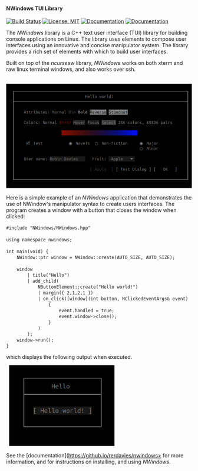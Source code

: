 #### NWindows TUI Library
[![Build Status](https://github.com/reravies/nwindows.svg?branch=master)](https://github.com/rerdavies/nwindows)
[![License: MIT](https://img.shields.io/badge/License-MIT-yellow.svg)](https://opensource.org/licenses/MIT)
[![Documentation](https://img.shields.io/badge/documentation-Developer%20Guide-blue)](https://reravies.github.io/nwindows/)
[![Documentation](https://img.shields.io/badge/documentation-Examples-blue)](https://reravies.github.io/nwindows/examples)
<!--[![Documentation](https://img.shields.io/badge/documentation-Release%20Notes-blue)](https://reravies.github.io/nwindows/) -->

The *NWindows* library is a C++ text user interface (TUI) library for building console applications on Linux.
The library uses elements to compose user interfaces using an innovative and concise manipulator system. The library provides a rich set of elements with which to build user interfaces.

Built on top of the *ncursesw* library, *NWindows* works on both xterm and raw linux terminal windows, and also works over ssh.

&nbsp;&nbsp;![image](docs/public/image/screenshot.png)

Here is a simple example of an *NWindows* application that demonstrates the use of NWindow's manipulator syntax to create users interfaces. The program creates a window with a button that closes the window when clicked:
        
```
#include "NWindows/NWindows.hpp"

using namespace nwindows;

int main(void) {
    NWindow::ptr window = NWindow::create(AUTO_SIZE, AUTO_SIZE);

    window
        | title("Hello")
        | add_child(
            NButtonElement::create("Hello world!")
            | margin({ 2,1,2,1 })
            | on_click([window](int button, NClickedEventArgs& event)
                {
                    event.handled = true;
                    event.window->close();
                }
            )
        );
    window->run();
}
```

which displays the following output when executed.

&nbsp;&nbsp;![image](docs/public/image/hello_world.png)

See the [documentation](https://github.io/rerdavies/nwindows> for more information, and for instructions on installing, and using *NWindows*.
